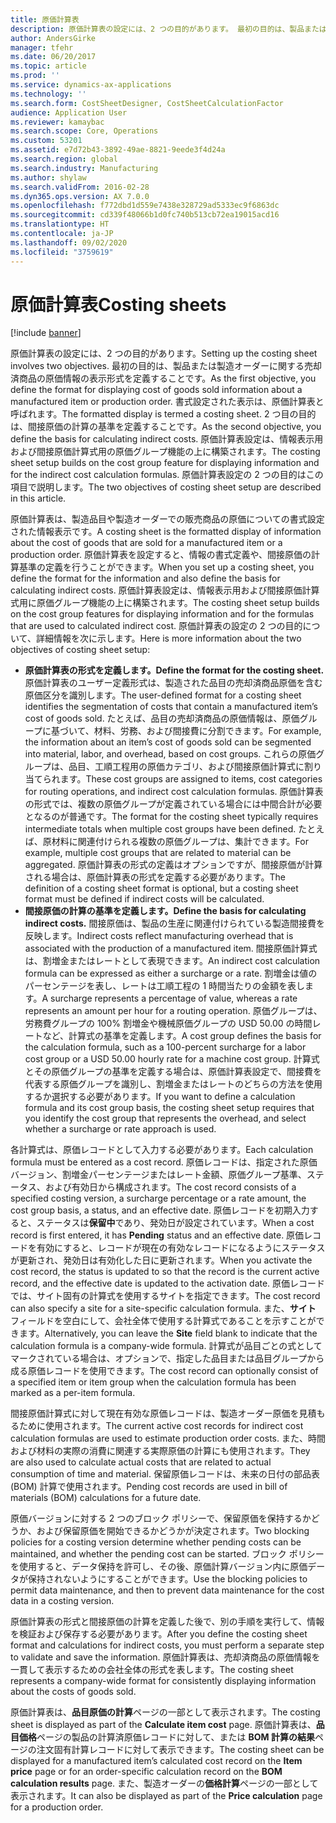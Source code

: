 ```yaml
---
title: 原価計算表
description: 原価計算表の設定には、2 つの目的があります。 最初の目的は、製品または製造オーダーに関する売却済商品の原価情報の表示形式を定義することです。 書式設定された表示は、原価計算表と呼ばれます。 2 つ目の目的は、間接原価の計算の基準を定義することです。 原価計算表設定は、情報表示用および間接原価計算式用の原価グループ機能の上に構築されます。 原価計算表設定の 2 つの目的はこの項目で説明します。
author: AndersGirke
manager: tfehr
ms.date: 06/20/2017
ms.topic: article
ms.prod: ''
ms.service: dynamics-ax-applications
ms.technology: ''
ms.search.form: CostSheetDesigner, CostSheetCalculationFactor
audience: Application User
ms.reviewer: kamaybac
ms.search.scope: Core, Operations
ms.custom: 53201
ms.assetid: e7d72b43-3892-49ae-8821-9eede3f4d24a
ms.search.region: global
ms.search.industry: Manufacturing
ms.author: shylaw
ms.search.validFrom: 2016-02-28
ms.dyn365.ops.version: AX 7.0.0
ms.openlocfilehash: f772dbd1d559e7438e328729ad5333ec9f6863dc
ms.sourcegitcommit: cd339f48066b1d0fc740b513cb72ea19015acd16
ms.translationtype: HT
ms.contentlocale: ja-JP
ms.lasthandoff: 09/02/2020
ms.locfileid: "3759619"
---
```

# <a name="costing-sheets"></a><span data-ttu-id="147ec-108">原価計算表</span><span class="sxs-lookup"><span data-stu-id="147ec-108">Costing sheets</span></span>

[!include [banner](../includes/banner.md)]

<span data-ttu-id="147ec-109">原価計算表の設定には、2 つの目的があります。</span><span class="sxs-lookup"><span data-stu-id="147ec-109">Setting up the costing sheet involves two objectives.</span></span> <span data-ttu-id="147ec-110">最初の目的は、製品または製造オーダーに関する売却済商品の原価情報の表示形式を定義することです。</span><span class="sxs-lookup"><span data-stu-id="147ec-110">As the first objective, you define the format for displaying cost of goods sold information about a manufactured item or production order.</span></span> <span data-ttu-id="147ec-111">書式設定された表示は、原価計算表と呼ばれます。</span><span class="sxs-lookup"><span data-stu-id="147ec-111">The formatted display is termed a costing sheet.</span></span> <span data-ttu-id="147ec-112">2 つ目の目的は、間接原価の計算の基準を定義することです。</span><span class="sxs-lookup"><span data-stu-id="147ec-112">As the second objective, you define the basis for calculating indirect costs.</span></span> <span data-ttu-id="147ec-113">原価計算表設定は、情報表示用および間接原価計算式用の原価グループ機能の上に構築されます。</span><span class="sxs-lookup"><span data-stu-id="147ec-113">The costing sheet setup builds on the cost group feature for displaying information and for the indirect cost calculation formulas.</span></span> <span data-ttu-id="147ec-114">原価計算表設定の 2 つの目的はこの項目で説明します。</span><span class="sxs-lookup"><span data-stu-id="147ec-114">The two objectives of costing sheet setup are described in this article.</span></span> 

<span data-ttu-id="147ec-115">原価計算表は、製造品目や製造オーダーでの販売商品の原価についての書式設定された情報表示です。</span><span class="sxs-lookup"><span data-stu-id="147ec-115">A costing sheet is the formatted display of information about the cost of goods that are sold for a manufactured item or a production order.</span></span> <span data-ttu-id="147ec-116">原価計算表を設定すると、情報の書式定義や、間接原価の計算基準の定義を行うことができます。</span><span class="sxs-lookup"><span data-stu-id="147ec-116">When you set up a costing sheet, you define the format for the information and also define the basis for calculating indirect costs.</span></span> <span data-ttu-id="147ec-117">原価計算表設定は、情報表示用および間接原価計算式用に原価グループ機能の上に構築されます。</span><span class="sxs-lookup"><span data-stu-id="147ec-117">The costing sheet setup builds on the cost group features for displaying information and for the formulas that are used to calculated indirect cost.</span></span> <span data-ttu-id="147ec-118">原価計算表の設定の 2 つの目的について、詳細情報を次に示します。</span><span class="sxs-lookup"><span data-stu-id="147ec-118">Here is more information about the two objectives of costing sheet setup:</span></span>
-   <span data-ttu-id="147ec-119">**原価計算表の形式を定義します。**</span><span class="sxs-lookup"><span data-stu-id="147ec-119">**Define the format for the costing sheet.**</span></span> <span data-ttu-id="147ec-120">原価計算表のユーザー定義形式は、製造された品目の売却済商品原価を含む原価区分を識別します。</span><span class="sxs-lookup"><span data-stu-id="147ec-120">The user-defined format for a costing sheet identifies the segmentation of costs that contain a manufactured item’s cost of goods sold.</span></span> <span data-ttu-id="147ec-121">たとえば、品目の売却済商品の原価情報は、原価グループに基づいて、材料、労務、および間接費に分割できます。</span><span class="sxs-lookup"><span data-stu-id="147ec-121">For example, the information about an item’s cost of goods sold can be segmented into material, labor, and overhead, based on cost groups.</span></span> <span data-ttu-id="147ec-122">これらの原価グループは、品目、工順工程用の原価カテゴリ、および間接原価計算式に割り当てられます。</span><span class="sxs-lookup"><span data-stu-id="147ec-122">These cost groups are assigned to items, cost categories for routing operations, and indirect cost calculation formulas.</span></span> <span data-ttu-id="147ec-123">原価計算表の形式では、複数の原価グループが定義されている場合には中間合計が必要となるのが普通です。</span><span class="sxs-lookup"><span data-stu-id="147ec-123">The format for the costing sheet typically requires intermediate totals when multiple cost groups have been defined.</span></span> <span data-ttu-id="147ec-124">たとえば、原材料に関連付けられる複数の原価グループは、集計できます。</span><span class="sxs-lookup"><span data-stu-id="147ec-124">For example, multiple cost groups that are related to material can be aggregated.</span></span> <span data-ttu-id="147ec-125">原価計算表の形式の定義はオプションですが、間接原価が計算される場合は、原価計算表の形式を定義する必要があります。</span><span class="sxs-lookup"><span data-stu-id="147ec-125">The definition of a costing sheet format is optional, but a costing sheet format must be defined if indirect costs will be calculated.</span></span>
-   <span data-ttu-id="147ec-126">**間接原価の計算の基準を定義します。**</span><span class="sxs-lookup"><span data-stu-id="147ec-126">**Define the basis for calculating indirect costs.**</span></span> <span data-ttu-id="147ec-127">間接原価は、製品の生産に関連付けられている製造間接費を反映します。</span><span class="sxs-lookup"><span data-stu-id="147ec-127">Indirect costs reflect manufacturing overhead that is associated with the production of a manufactured item.</span></span> <span data-ttu-id="147ec-128">間接原価計算式は、割増金またはレートとして表現できます。</span><span class="sxs-lookup"><span data-stu-id="147ec-128">An indirect cost calculation formula can be expressed as either a surcharge or a rate.</span></span> <span data-ttu-id="147ec-129">割増金は値のパーセンテージを表し、レートは工順工程の 1 時間当たりの金額を表します。</span><span class="sxs-lookup"><span data-stu-id="147ec-129">A surcharge represents a percentage of value, whereas a rate represents an amount per hour for a routing operation.</span></span> <span data-ttu-id="147ec-130">原価グループは、労務費グループの 100% 割増金や機械原価グループの USD 50.00 の時間レートなど、計算式の基準を定義します。</span><span class="sxs-lookup"><span data-stu-id="147ec-130">A cost group defines the basis for the calculation formula, such as a 100-percent surcharge for a labor cost group or a USD 50.00 hourly rate for a machine cost group.</span></span> <span data-ttu-id="147ec-131">計算式とその原価グループの基準を定義する場合は、原価計算表設定で、間接費を代表する原価グループを識別し、割増金またはレートのどちらの方法を使用するか選択する必要があります。</span><span class="sxs-lookup"><span data-stu-id="147ec-131">If you want to define a calculation formula and its cost group basis, the costing sheet setup requires that you identify the cost group that represents the overhead, and select whether a surcharge or rate approach is used.</span></span>

<span data-ttu-id="147ec-132">各計算式は、原価レコードとして入力する必要があります。</span><span class="sxs-lookup"><span data-stu-id="147ec-132">Each calculation formula must be entered as a cost record.</span></span> <span data-ttu-id="147ec-133">原価レコードは、指定された原価バージョン、割増金パーセンテージまたはレート金額、原価グループ基準、ステータス、および有効日から構成されます。</span><span class="sxs-lookup"><span data-stu-id="147ec-133">The cost record consists of a specified costing version, a surcharge percentage or a rate amount, the cost group basis, a status, and an effective date.</span></span> <span data-ttu-id="147ec-134">原価レコードを初期入力すると、ステータスは**保留中**であり、発効日が設定されています。</span><span class="sxs-lookup"><span data-stu-id="147ec-134">When a cost record is first entered, it has **Pending** status and an effective date.</span></span> <span data-ttu-id="147ec-135">原価レコードを有効にすると、レコードが現在の有効なレコードになるようにステータスが更新され、発効日は有効化した日に更新されます。</span><span class="sxs-lookup"><span data-stu-id="147ec-135">When you activate the cost record, the status is updated to so that the record is the current active record, and the effective date is updated to the activation date.</span></span> <span data-ttu-id="147ec-136">原価レコードでは、サイト固有の計算式を使用するサイトを指定できます。</span><span class="sxs-lookup"><span data-stu-id="147ec-136">The cost record can also specify a site for a site-specific calculation formula.</span></span> <span data-ttu-id="147ec-137">また、**サイト** フィールドを空白にして、会社全体で使用する計算式であることを示すことができます。</span><span class="sxs-lookup"><span data-stu-id="147ec-137">Alternatively, you can leave the **Site** field blank to indicate that the calculation formula is a company-wide formula.</span></span> <span data-ttu-id="147ec-138">計算式が品目ごとの式としてマークされている場合は、オプションで、指定した品目または品目グループから成る原価レコードを使用できます。</span><span class="sxs-lookup"><span data-stu-id="147ec-138">The cost record can optionally consist of a specified item or item group when the calculation formula has been marked as a per-item formula.</span></span> 

<span data-ttu-id="147ec-139">間接原価計算式に対して現在有効な原価レコードは、製造オーダー原価を見積もるために使用されます。</span><span class="sxs-lookup"><span data-stu-id="147ec-139">The current active cost records for indirect cost calculation formulas are used to estimate production order costs.</span></span> <span data-ttu-id="147ec-140">また、時間および材料の実際の消費に関連する実際原価の計算にも使用されます。</span><span class="sxs-lookup"><span data-stu-id="147ec-140">They are also used to calculate actual costs that are related to actual consumption of time and material.</span></span> <span data-ttu-id="147ec-141">保留原価レコードは、未来の日付の部品表 (BOM) 計算で使用されます。</span><span class="sxs-lookup"><span data-stu-id="147ec-141">Pending cost records are used in bill of materials (BOM) calculations for a future date.</span></span> 

<span data-ttu-id="147ec-142">原価バージョンに対する 2 つのブロック ポリシーで、保留原価を保持するかどうか、および保留原価を開始できるかどうかが決定されます。</span><span class="sxs-lookup"><span data-stu-id="147ec-142">Two blocking policies for a costing version determine whether pending costs can be maintained, and whether the pending cost can be started.</span></span> <span data-ttu-id="147ec-143">ブロック ポリシーを使用すると、データ保持を許可し、その後、原価計算バージョン内に原価データが保持されないようにすることができます。</span><span class="sxs-lookup"><span data-stu-id="147ec-143">Use the blocking policies to permit data maintenance, and then to prevent data maintenance for the cost data in a costing version.</span></span> 

<span data-ttu-id="147ec-144">原価計算表の形式と間接原価の計算を定義した後で、別の手順を実行して、情報を検証および保存する必要があります。</span><span class="sxs-lookup"><span data-stu-id="147ec-144">After you define the costing sheet format and calculations for indirect costs, you must perform a separate step to validate and save the information.</span></span> <span data-ttu-id="147ec-145">原価計算表は、売却済商品の原価情報を一貫して表示するための会社全体の形式を表します。</span><span class="sxs-lookup"><span data-stu-id="147ec-145">The costing sheet represents a company-wide format for consistently displaying information about the costs of goods sold.</span></span> 

<span data-ttu-id="147ec-146">原価計算表は、**品目原価の計算**ページの一部として表示されます。</span><span class="sxs-lookup"><span data-stu-id="147ec-146">The costing sheet is displayed as part of the **Calculate item cost** page.</span></span> <span data-ttu-id="147ec-147">原価計算表は、**品目価格**ページの製品の計算済原価レコードに対して、または **BOM 計算の結果**ページの注文固有計算レコードに対して表示できます。</span><span class="sxs-lookup"><span data-stu-id="147ec-147">The costing sheet can be displayed for a manufactured item’s calculated cost record on the **Item price** page or for an order-specific calculation record on the **BOM calculation results** page.</span></span> <span data-ttu-id="147ec-148">また、製造オーダーの**価格計算**ページの一部として表示されます。</span><span class="sxs-lookup"><span data-stu-id="147ec-148">It can also be displayed as part of the **Price calculation** page for a production order.</span></span>





